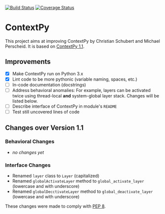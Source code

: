 [![Build Status](https://travis-ci.org/jchromik/contextpy.svg?branch=master)](https://travis-ci.org/jchromik/contextpy)
[![Coverage Status](https://coveralls.io/repos/github/jchromik/contextpy/badge.svg?branch=master)](https://coveralls.io/github/jchromik/contextpy)

# ContextPy

This project aims at improving ContextPy by Christian Schubert and Michael Perscheid.
It is based on [ContextPy 1.1](https://pypi.python.org/pypi/ContextPy). 

## Improvements

- [x] Make ContextPy run on Python 3.x
- [x] Lint code to be more pythonic (variable naming, spaces, etc.)
- [ ] In-code documentation (docstrings)
- [ ] Address behavioral anomalies: For example, layers can be activated twice using thread-local **and** system-global layer stack. Changes will be listed below.
- [ ] Describe interface of ContextPy in module's `README`
- [ ] Test still uncovered lines of code

## Changes over Version 1.1

### Behavioral Changes

- *no changes yet*

### Interface Changes

- Renamed `layer` class to `Layer` (capitalized)
- Renamed `globalActivateLayer` method to `global_activate_layer` (lowercase and with underscore)
- Renamed `globalDecctivateLayer` method to `global_deactivate_layer` (lowercase and with underscore)

These changes were made to comply with [PEP 8](https://www.python.org/dev/peps/pep-0008/).